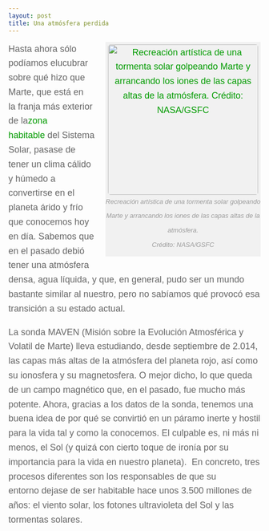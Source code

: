 ```yaml
---
layout: post
title: Una atmósfera perdida
---
```


<div class="entry" style="margin: 0px; padding: 0px; border: 0px; font-stretch: inherit; font-size: 18px; line-height: 1.6em; font-family: Titillium, Arial, sans-serif; vertical-align: baseline; color: rgb(102, 102, 102);">
<div class="entry-inner" style="margin: 0px; padding: 0px; border: 0px; font-style: inherit; font-variant: inherit; font-weight: inherit; font-stretch: inherit; font-size: inherit; line-height: inherit; font-family: inherit; vertical-align: baseline;">
<div id="attachment_2358" class="wp-caption alignright" style="margin: 0px 0px 14px 20px; padding: 5px 0px 0px; border: 0px; font-style: inherit; font-variant: inherit; font-weight: inherit; font-stretch: inherit; font-size: inherit; line-height: inherit; font-family: inherit; vertical-align: baseline; float: right; max-width: 100%; text-align: center; width: 310px; background: rgb(241, 241, 241);"><a href="http://www.astrobitacora.com/wp-content/uploads/2015/11/15-217-master.jpg" data-rel="lightbox-0" title="" style="margin: 0px; padding: 0px; border-top-width: 0px; border-right-width: 0px; border-left-width: 0px; border-bottom-style: none; border-color: initial; font-style: inherit; font-variant: inherit; font-weight: inherit; font-stretch: inherit; font-size: inherit; line-height: inherit; font-family: inherit; vertical-align: baseline; color: rgb(2, 155, 0); text-decoration: none; outline: 0px; transition-duration: 0.2s; transition-timing-function: ease;"><img class="size-medium wp-image-2358" src="http://www.astrobitacora.com/wp-content/uploads/2015/11/15-217-master-300x169.jpg" alt="Recreación artística de una tormenta solar golpeando Marte y arrancando los iones de las capas altas de la atmósfera.  Crédito: NASA/GSFC" width="300" data-wp-pid="2358" style="margin: 0px; padding: 0px; border: 0px; font-style: inherit; font-variant: inherit; font-weight: inherit; font-stretch: inherit; font-size: inherit; line-height: inherit; font-family: inherit; vertical-align: baseline; max-width: 100%; height: auto; border-radius: 5px; transition: opacity 0.2s ease;"></a>
<p class="wp-caption-text" style="margin: 0px; padding: 0px 0px 8px; border: 0px; font-style: italic; font-variant: inherit; font-weight: inherit; font-stretch: inherit; font-size: 13px; line-height: inherit; font-family: inherit; vertical-align: baseline; color: rgb(153, 153, 153);">Recreación artística de una tormenta solar golpeando Marte y arrancando los iones de las capas altas de la atmósfera.<br>
Crédito: NASA/GSFC</p>
</div>
<p style="margin: 0px 0px 1em; padding: 0px; border: 0px; font-style: inherit; font-variant: inherit; font-weight: inherit; font-stretch: inherit; font-size: inherit; line-height: inherit; font-family: inherit; vertical-align: baseline;">Hasta ahora&nbsp;sólo podíamos elucubrar sobre qué hizo que Marte, que está en la&nbsp;franja más exterior de la<a href="http://www.astrobitacora.com/la-zona-habitable-y-la-busqueda-de-la-vida/" style="margin: 0px; padding: 0px; border: 0px; font-style: inherit; font-variant: inherit; font-weight: inherit; font-stretch: inherit; font-size: inherit; line-height: inherit; font-family: inherit; vertical-align: baseline; color: rgb(2, 155, 0); text-decoration: none; outline: 0px; transition-duration: 0.2s; transition-timing-function: ease;">zona habitable</a>&nbsp;del Sistema Solar, pasase de tener un clima cálido y húmedo a convertirse en el planeta árido y frío que conocemos hoy en día.&nbsp;Sabemos que en el pasado debió tener una atmósfera densa, agua líquida, y que, en general, pudo ser un mundo bastante similar al nuestro, pero no sabíamos qué provocó esa transición a su estado actual.</p>
<p style="margin: 0px 0px 1em; padding: 0px; border: 0px; font-style: inherit; font-variant: inherit; font-weight: inherit; font-stretch: inherit; font-size: inherit; line-height: inherit; font-family: inherit; vertical-align: baseline;">La sonda MAVEN (Misión sobre la Evolución Atmosférica y Volatil de Marte) lleva estudiando, desde septiembre de 2.014, las capas más altas de la atmósfera del planeta rojo, así como su ionosfera y su magnetosfera. O mejor dicho, lo que queda de un campo magnético que, en el pasado, fue mucho más potente. Ahora, gracias a los&nbsp;datos de la sonda, tenemos una buena idea&nbsp;de por qué se convirtió en&nbsp;un páramo inerte y hostil para la vida tal y como la conocemos. El culpable es, ni más ni menos, el Sol (y quizá con cierto toque de ironía por su importancia para la vida en nuestro planeta). &nbsp;En concreto, tres procesos diferentes son los responsables de que su entorno&nbsp;dejase de ser habitable hace unos 3.500 millones de años: el viento solar, los fotones ultravioleta del Sol y las tormentas solares.</p>
</div>
</div>
